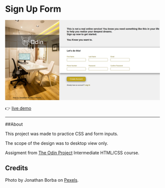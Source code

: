 # Sign Up Form

![](images/sign-up-form.png "")

:point_right: [live demo](https://cmfernandes.github.io/sign-up-form/) 

---

##About

This project was made to practice CSS and form inputs.

The  scope of the design was to desktop view only.


Assigment from [The Odin Project](https://www.theodinproject.com/lessons/node-path-intermediate-html-and-css-sign-up-form#project-solution) Intermediate HTML/CSS course.

## Credits

Photo by Jonathan Borba on [Pexels]("https://www.pexels.com/").